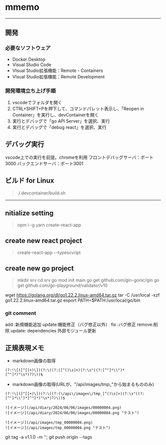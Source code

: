 # mmemo

----------------------------------------------------------------
## 開発

### 必要なソフトウェア
* Docker Desktop
* Visual Studio Code
* VIsual Studio拡張機能：Remote - Containers
* VIsual Studio拡張機能：Remote Development

### 開発環境立ち上げ手順
1. vscodeでフォルダを開く
2. CTRL+SHIFT+Pを押下して、コマンドパレット表示し、「Reopen in Container」を実行し、devContainerを開く
3. 実行とデバッグで「go API Server」を選択、実行
4. 実行とデバッグで「debug react」を選択、実行

## デバッグ実行
vscode上での実行を前提。chromeを利用
フロントデバッグサーバ：ポート3000
バックエンドサーバ：ポート3001

## ビルド for Linux
> ./.devcontainer/build.sh

-------------------------------------------------------------

## nitialize setting
> npm i -g yarn create-react-app

## create new react project
> create-react-app --typescvript

## create new go project
> mkdir srv
> cd srv
> go mod init main
> go get github.com/gin-gonic/gin
> go get github.com/go-playground/validator/v10

wget https://golang.org/dl/go1.22.2.linux-amd64.tar.gz
tar -C /usr/local -xzf go1.22.2.linux-amd64.tar.gz
export PATH=$PATH:/usr/local/go/bin

### git comment
add   :新規機能追加
update:機能修正（バグ修正以外）
fix   :バグ修正
remove:削除
update: dependencies
  外部モジュール更新

## 正規表現メモ

* markdown画像の取得
```
(?:!\[([^[]+)\])(?:\((?:([^()\s]+)(?:\s"((?:[^"]*\\")*[^"]*)"\s*)?)\))$
```

* markdown画像の取得(URLが、"/api/images/tmp_"から始まるもののみ)
```
(?:!\[([^[]+)\])(?:\((?:(\/api\/images\/tmp_[^()\s]+)(?:\s"((?:[^"]*\\")*[^"]*)"\s*)?)\))$
```

```
![イメージ](/api/diary/2024/06/06/images/00000004.png)
![イメージ](/api/diary/2024/06/06/images/00000004.png "テスト")

![イメージ](/api/images/tmp_00000004.png)
![イメージ](/api/images/tmp_00000004.png "テスト")
```

git tag -a v1.1.0 -m ''; git push origin --tags
